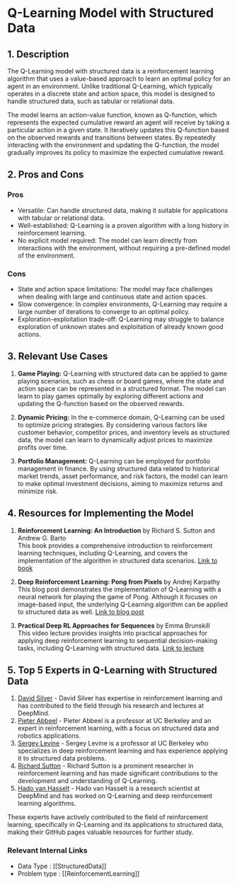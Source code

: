 # Q-Learning Model with Structured Data

## 1. Description
The Q-Learning model with structured data is a reinforcement learning algorithm that uses a value-based approach to learn an optimal policy for an agent in an environment. Unlike traditional Q-Learning, which typically operates in a discrete state and action space, this model is designed to handle structured data, such as tabular or relational data.

The model learns an action-value function, known as Q-function, which represents the expected cumulative reward an agent will receive by taking a particular action in a given state. It iteratively updates this Q-function based on the observed rewards and transitions between states. By repeatedly interacting with the environment and updating the Q-function, the model gradually improves its policy to maximize the expected cumulative reward.

## 2. Pros and Cons

### Pros
- Versatile: Can handle structured data, making it suitable for applications with tabular or relational data.
- Well-established: Q-Learning is a proven algorithm with a long history in reinforcement learning.
- No explicit model required: The model can learn directly from interactions with the environment, without requiring a pre-defined model of the environment.

### Cons
- State and action space limitations: The model may face challenges when dealing with large and continuous state and action spaces.
- Slow convergence: In complex environments, Q-Learning may require a large number of iterations to converge to an optimal policy.
- Exploration-exploitation trade-off: Q-Learning may struggle to balance exploration of unknown states and exploitation of already known good actions.

## 3. Relevant Use Cases

1. **Game Playing:** Q-Learning with structured data can be applied to game playing scenarios, such as chess or board games, where the state and action space can be represented in a structured format. The model can learn to play games optimally by exploring different actions and updating the Q-function based on the observed rewards.

2. **Dynamic Pricing:** In the e-commerce domain, Q-Learning can be used to optimize pricing strategies. By considering various factors like customer behavior, competitor prices, and inventory levels as structured data, the model can learn to dynamically adjust prices to maximize profits over time.

3. **Portfolio Management:** Q-Learning can be employed for portfolio management in finance. By using structured data related to historical market trends, asset performance, and risk factors, the model can learn to make optimal investment decisions, aiming to maximize returns and minimize risk.

## 4. Resources for Implementing the Model

1. **Reinforcement Learning: An Introduction** by Richard S. Sutton and Andrew G. Barto  
   This book provides a comprehensive introduction to reinforcement learning techniques, including Q-Learning, and covers the implementation of the algorithm in structured data scenarios. [Link to book](http://www.incompleteideas.net/book/RLbook2020.pdf)

2. **Deep Reinforcement Learning: Pong from Pixels** by Andrej Karpathy  
   This blog post demonstrates the implementation of Q-Learning with a neural network for playing the game of Pong. Although it focuses on image-based input, the underlying Q-Learning algorithm can be applied to structured data as well. [Link to blog post](http://karpathy.github.io/2016/05/31/rl/)

3. **Practical Deep RL Approaches for Sequences** by Emma Brunskill  
   This video lecture provides insights into practical approaches for applying deep reinforcement learning to sequential decision-making tasks, including Q-Learning with structured data. [Link to lecture](https://www.youtube.com/watch?v=i7kHF9AGEDI)

## 5. Top 5 Experts in Q-Learning with Structured Data

1. [David Silver](https://github.com/dsilver829) - David Silver has expertise in reinforcement learning and has contributed to the field through his research and lectures at DeepMind.
2. [Pieter Abbeel](https://github.com/pabbeel) - Pieter Abbeel is a professor at UC Berkeley and an expert in reinforcement learning, with a focus on structured data and robotics applications.
3. [Sergey Levine](https://github.com/sergey-levine) - Sergey Levine is a professor at UC Berkeley who specializes in deep reinforcement learning and has experience applying it to structured data problems.
4. [Richard Sutton](https://github.com/Richard-Sutton) - Richard Sutton is a prominent researcher in reinforcement learning and has made significant contributions to the development and understanding of Q-Learning.
5. [Hado van Hasselt](https://github.com/Bellemare) - Hado van Hasselt is a research scientist at DeepMind and has worked on Q-Learning and deep reinforcement learning algorithms.

These experts have actively contributed to the field of reinforcement learning, specifically in Q-Learning and its applications to structured data, making their GitHub pages valuable resources for further study.


 ### Relevant Internal Links
- Data Type : [[StructuredData]]
- Problem type : [[ReinforcementLearning]]
